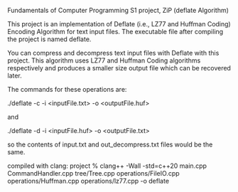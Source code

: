 Fundamentals of Computer Programming S1 project, ZiP (deflate Algorithm)

This project is an implementation of Deflate (i.e., LZ77 and Huffman Coding) Encoding Algorithm for text input files. The executable file after compiling the project is named deflate.

You can compress and decompress text input files with Deflate with this project. This algorithm uses LZ77 and Huffman Coding algorithms respectively and produces a smaller size output file which can be recovered later.

The commands for these operations are:

./deflate -c -i <inputFile.txt> -o <outputFile.huf>

and

./deflate -d -i <inputFile.huf> -o <outputFile.txt>

so the contents of input.txt and out_decompress.txt files would be the same.

compiled with clang: 
project % clang++ -Wall -std=c++20 main.cpp CommandHandler.cpp tree/Tree.cpp operations/FileIO.cpp operations/Huffman.cpp operations/lz77.cpp -o deflate